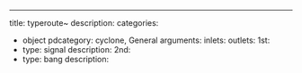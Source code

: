 ---
title: typeroute~
description:
categories:
 - object
pdcategory: cyclone, General
arguments:
inlets:
outlets:
  1st:
  - type: signal
    description:
  2nd:
  - type: bang
    description:
